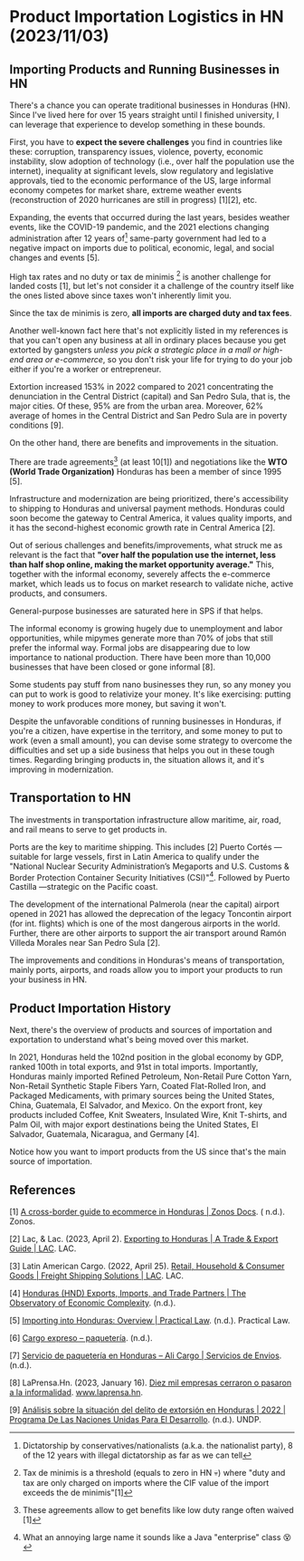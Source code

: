 <!-- Copyright (c) 2023 Tobias Briones. All rights reserved. -->
<!-- SPDX-License-Identifier: CC-BY-4.0 -->
<!-- This file is part of https://github.com/tobiasbriones/blog -->

# Product Importation Logistics in HN (2023/11/03)

## Importing Products and Running Businesses in HN

There's a chance you can operate traditional businesses in Honduras (HN). Since
I've lived here for over 15 years straight until I finished university, I
can leverage that experience to develop something in these bounds.

First, you have to **expect the severe challenges** you find in countries like
these: corruption, transparency issues, violence, poverty, economic instability,
slow adoption of technology (i.e., over half the population use the internet),
inequality at significant levels, slow regulatory and legislative approvals,
tied to the economic performance of the US, large informal economy competes for
market share, extreme weather events (reconstruction of 2020 hurricanes are
still in progress) [1][2], etc.

Expanding, the events that occurred during the last years, besides weather
events, like the COVID-19 pandemic, and the 2021 elections changing
administration after 12 years of[^1] same-party government had led to a negative
impact on imports due to political, economic, legal, and social changes and
events [5].

[^1]: Dictatorship by conservatives/nationalists (a.k.a. the nationalist party),
    8 of the 12 years with illegal dictatorship as far as we can tell

High tax rates and no duty or tax de minimis [^2] is another challenge for
landed costs [1], but let's not consider it a challenge of the country itself
like the ones listed above since taxes won't inherently limit you.

[^2]: Tax de minimis is a threshold (equals to zero in HN 💀) where "duty and
    tax are only charged on imports where the CIF value of the import exceeds
    the de minimis"[1]

Since the tax de minimis is zero, **all imports are charged duty and tax fees**.

Another well-known fact here that's not explicitly listed in my references is
that you can't open any business at all in ordinary places because you get
extorted by gangsters *unless you pick a strategic place in a mall or high-end
area or e-commerce*, so you don't risk your life for trying to do your job
either if you're a worker or entrepreneur.

Extortion increased 153% in 2022 compared to 2021 concentrating the denunciation
in the Central District (capital) and San Pedro Sula, that is, the major cities.
Of these, 95% are from the urban area. Moreover, 62% average of homes in the
Central District and San Pedro Sula are in poverty conditions [9].

On the other hand, there are benefits and improvements in the situation.

There are trade agreements[^3] (at least 10[1]) and negotiations like the
**WTO (World Trade Organization)** Honduras has been a member of since 1995 [5].

[^3]: These agreements allow to get benefits like low duty range often
    waived [1]

Infrastructure and modernization are being prioritized, there's accessibility to
shipping to Honduras and universal payment methods. Honduras could soon become
the gateway to Central America, it values quality imports, and it has the
second-highest economic growth rate in Central America [2].

Out of serious challenges and benefits/improvements, what struck me as relevant
is the fact that **"over half the population use the internet, less than half
shop online, making the market opportunity average."** This, together with the
informal economy, severely affects the e-commerce market, which leads us to
focus on market research to validate niche, active products, and consumers.

General-purpose businesses are saturated here in SPS if that helps.

The informal economy is growing hugely due to unemployment and labor
opportunities, while mipymes generate more than 70% of jobs that still prefer
the informal way. Formal jobs are disappearing due to low importance to national
production. There have been more than 10,000 businesses that have been closed or
gone informal [8].

Some students pay stuff from nano businesses they run, so any money you can put
to work is good to relativize your money. It's like exercising: putting money to
work produces more money, but saving it won't.

Despite the unfavorable conditions of running businesses in Honduras, if you're
a citizen, have expertise in the territory, and some money to put to work
(even a small amount), you can devise some strategy to overcome the difficulties
and set up a side business that helps you out in these tough times. Regarding
bringing products in, the situation allows it, and it's improving in
modernization.

## Transportation to HN

The investments in transportation infrastructure allow maritime, air, road, and
rail means to serve to get products in.

Ports are the key to maritime shipping. This includes [2] Puerto Cortés
—suitable for large vessels, first in Latin America to qualify under the
"National Nuclear Security Administration’s Megaports and U.S. Customs & Border
Protection Container Security Initiatives (CSI)"[^4]. Followed by Puerto
Castilla —strategic on the Pacific coast.

[^4]: What an annoying large name it sounds like a Java "enterprise" class 😵

The development of the international Palmerola (near the capital) airport opened
in 2021 has allowed the deprecation of the legacy Toncontin airport (for int.
flights) which is one of the most dangerous airports in the world. Further,
there are other airports to support the air transport around Ramón Villeda
Morales near San Pedro Sula [2].

The improvements and conditions in Honduras's means of transportation, mainly
ports, airports, and roads allow you to import your products to run your
business in HN.

## Product Importation History

Next, there's the overview of products and sources of importation and
exportation to understand what's being moved over this market.

In 2021, Honduras held the 102nd position in the global economy by GDP, ranked
100th in total exports, and 91st in total imports. Importantly, Honduras mainly
imported Refined Petroleum, Non-Retail Pure Cotton Yarn, Non-Retail Synthetic
Staple Fibers Yarn, Coated Flat-Rolled Iron, and Packaged Medicaments, with
primary sources being the United States, China, Guatemala, El Salvador, and
Mexico. On the export front, key products included Coffee, Knit Sweaters,
Insulated Wire, Knit T-shirts, and Palm Oil, with major export destinations
being the United States, El Salvador, Guatemala, Nicaragua, and Germany [4].

Notice how you want to import products from the US since that's the main 
source of importation.

## References

[1] [A cross-border guide to ecommerce in Honduras \| Zonos Docs](https://zonos.com/docs/guides/country-guides/honduras). (
n.d.). Zonos.

[2] Lac, & Lac. (2023, April 2).
[Exporting to Honduras \| A Trade & Export Guide \| LAC](https://www.latinamericancargo.com/exporting-to-honduras-a-trade-export-guide).
LAC.

[3] Latin American Cargo. (2022, April 25).
[Retail, Household & Consumer Goods | Freight Shipping Solutions | LAC](https://www.latinamericancargo.com/industries/retail-consumer-goods-shipping/).
LAC.

[4] [Honduras (HND) Exports, Imports, and Trade Partners \| The Observatory of Economic Complexity](https://oec.world/en/profile/country/hnd#historical-data).
(n.d.).

[5] [Importing into Honduras: Overview \| Practical Law](https://uk.practicallaw.thomsonreuters.com/w-017-5587).
(n.d.). Practical Law.

[6] [Cargo expreso – paquetería](https://www.cargoexpreso.com/hn/). (n.d.).

[7] [Servicio de paquetería en Honduras – Ali Cargo \| Servicios de Envios](https://alicargo.hn/servicio-de-paqueteria-en-honduras/).
(n.d.).

[8] LaPrensa.Hn. (2023, January 16).
[Diez mil empresas cerraron o pasaron a la informalidad](https://www.laprensa.hn/sanpedro/diez-mil-empresas-cerraronpasaron-informalidad-honduras-LB11763549).
www.laprensa.hn.

[9] [Análisis sobre la situación del delito de extorsión en Honduras \| 2022 \| Programa De Las Naciones Unidas Para El Desarrollo](https://www.undp.org/es/honduras/noticias/analisis-sobre-la-situacion-del-delito-de-extorsion-en-honduras-2022).
(n.d.). UNDP.
